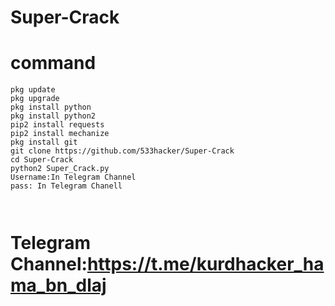 # Super-Crack
          
# command
```
pkg update
pkg upgrade
pkg install python
pkg install python2
pip2 install requests
pip2 install mechanize
pkg install git
git clone https://github.com/533hacker/Super-Crack
cd Super-Crack
python2 Super_Crack.py
Username:In Telegram Channel
pass: In Telegram Chanell



```

# Telegram Channel:https://t.me/kurdhacker_hama_bn_dlaj
